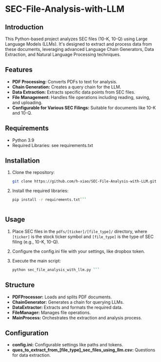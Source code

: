 # SEC-File-Analysis-with-LLM

## Introduction

This Python-based project analyzes SEC files (10-K, 10-Q) using Large Language Models (LLMs). It's designed to extract and process data from these documents, leveraging advanced Language Chain Generators, Data Extraction, and Natural Language Processing techniques.

## Features

- **PDF Processing:** Converts PDFs to text for analysis.
- **Chain Generation:** Creates a query chain for the LLM.
- **Data Extraction:** Extracts specific data points from SEC files.
- **File Management:** Handles file operations including reading, saving, and uploading.
- **Configurable for Various SEC Filings:** Suitable for documents like 10-K and 10-Q.

## Requirements

- Python 3.9
- Required Libraries: see requirements.txt

## Installation

1. Clone the repository:
   ```bash
   git clone https://github.com/h-xiao/SEC-File-Analysis-with-LLM.git ```

2. Install the required libraries:
   ```bash
   pip install -r requirements.txt```
 
## Usage

1. Place SEC files in the `pdfs/[ticker]/[file_type]/` directory, where `[ticker]` is the stock ticker symbol and `[file_type]` is the type of SEC filing (e.g., 10-K, 10-Q).

2. Configure the config.ini file with your settings, like dropbox token.

3. Execute the main script:
   ```bash
   python sec_file_analysis_with_llm.py ```

## Structure

- **PDFProcessor:** Loads and splits PDF documents.
- **ChainGenerator:** Generates a chain for querying LLMs.
- **DataExtractor:**  Extracts and formats the required data.
- **FileManager:** Manages file operations.
- **MainProcess:** Orchestrates the extraction and analysis process.

## Configuration

- **config.ini:** Configurable settings like paths and tokens.
- **ques_to_extract_from_[file_type]_sec_files_using_llm.csv:** Questions for data extraction.



